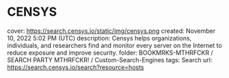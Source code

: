 # CENSYS

cover: https://search.censys.io/static/img/censys.png
created: November 10, 2022 5:02 PM (UTC)
description: Censys helps organizations, individuals, and researchers find and monitor every server on the Internet to reduce exposure and improve security.
folder: BOOKMRKS-MTHRFCKR / SEARCH PARTY MTHRFCKR! / Custom-Search-Engines
tags: Search
url: https://search.censys.io/search?resource=hosts